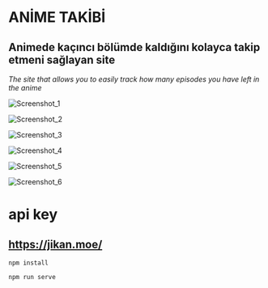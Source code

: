 # ANİME TAKİBİ

## Animede kaçıncı bölümde kaldığını kolayca takip etmeni sağlayan site

*The site that allows you to easily track how many episodes you have left in the anime*


![Screenshot_1](https://user-images.githubusercontent.com/76417507/208948459-ada6bc1d-9eb6-4050-95ef-09ec9ab70cd2.png)

![Screenshot_2](https://user-images.githubusercontent.com/76417507/208948489-4e4f74a8-06a7-481c-b86f-bf241ce268a0.png)

![Screenshot_3](https://user-images.githubusercontent.com/76417507/208948516-1da4689c-f084-4e40-8540-613025822075.png)

![Screenshot_4](https://user-images.githubusercontent.com/76417507/208948541-2bf741e2-0f72-4001-9dea-671ecb076155.png)

![Screenshot_5](https://user-images.githubusercontent.com/76417507/208948562-b766b1da-ce27-40b6-9574-e5d2c830f716.png)

![Screenshot_6](https://user-images.githubusercontent.com/76417507/208948579-0be299b2-ba0b-4ff5-bc7a-2b13fa4ebe0c.png)


# api key

## https://jikan.moe/

`npm install`

`npm run serve`

